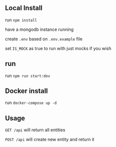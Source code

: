 ## Local Install
run `npm install`

have a mongodb instance running

create `.env` based on `.env.example` file 

set `IS_MOCK` as true to run with just mocks if you wish



## run
run `npm run start:dev`


## Docker install
run `docker-compose up -d`

## Usage

`GET /api` will return all entities

`POST /api` will create new entity and return it